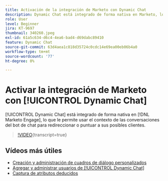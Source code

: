 ```yaml
---
title: Activación de la integración de Marketo con Dynamic Chat
description: Dynamic Chat está integrado de forma nativa en Marketo, lo que le permite utilizar el contexto de las conversaciones con el bot de chat para redireccionar o puntuar a sus posibles clientes.
role: User
level: Beginner
jira: KT-9697
thumbnail: 340260.jpeg
exl-id: 61a5c634-d6c4-4ea6-bad4-d69dabc89410
feature: Dynamic Chat
source-git-commit: 63d4aea1c818d35724c0cdc14e69ea00eb06b4a0
workflow-type: tm+mt
source-wordcount: '77'
ht-degree: 0%

---
```


# Activar la integración de Marketo con [!UICONTROL Dynamic Chat]

[!UICONTROL Dynamic Chat] está integrado de forma nativa en [!DNL Marketo Engage], lo que le permite usar el contexto de las conversaciones del bot de chat para redireccionar o puntuar a sus posibles clientes.

>[!VIDEO](https://video.tv.adobe.com/v/340260/?quality=12&learn=on){transcript=true}

## Vídeos más útiles

* [Creación y administración de cuadros de diálogo personalizados](dialogue-management.md)
* [Agregar y administrar usuarios de [!UICONTROL Dynamic Chat]](user-management.md)
* [Captura de atributos deducidos](capture-inferred-attributes.md)

